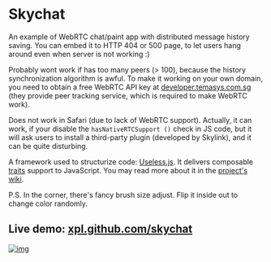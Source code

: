 # Skychat
An example of WebRTC chat/paint app with distributed message history saving. You can embed it to HTTP 404 or 500 page, to let users hang around even when server is not working :)

Probably wont work if has too many peers (> 100), because the history synchronization algorithm is awful. To make it working on your own domain, you need to obtain a free WebRTC API key at [developer.temasys.com.sg](http://developer.temasys.com.sg/) (they provide peer tracking service, which is required to make WebRTC work).

Does not work in Safari (due to lack of WebRTC support). Actually, it can work, if your disable the `hasNativeRTCSupport ()` check in JS code, but it will ask users to install a third-party plugin (developed by Skylink), and it can be quite disturbing.

A framework used to structurize code: [Useless.js](https://github.com/xpl/useless). It delivers composable [traits](https://github.com/xpl/useless/wiki/%24trait) support to JavaScript. You may read more about it in the [project's wiki](https://github.com/xpl/useless/wiki).

P.S. In the corner, there's fancy brush size adjust. Flip it inside out to change color randomly.

## Live demo: [xpl.github.com/skychat](https://xpl.github.com/skychat)

[![img](http://img.leprosorium.com/2508370)](https://xpl.github.com/skychat)

